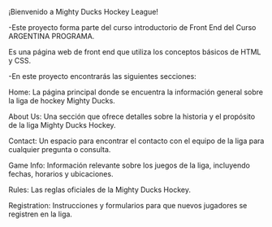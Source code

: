 ¡Bienvenido a Mighty Ducks Hockey League!

-Este proyecto forma parte del curso introductorio de Front End del Curso ARGENTINA PROGRAMA. 

 Es una página web de front end que utiliza los conceptos básicos de HTML y CSS.
 
-En este proyecto encontrarás las siguientes secciones:

Home: La página principal donde se encuentra la información general sobre la liga de hockey Mighty Ducks.

About Us: Una sección que ofrece detalles sobre la historia y el propósito de la liga Mighty Ducks Hockey.

Contact: Un espacio para encontrar el contacto con el equipo de la liga para cualquier pregunta o consulta.

Game Info: Información relevante sobre los juegos de la liga, incluyendo fechas, horarios y ubicaciones.

Rules: Las reglas oficiales de la Mighty Ducks Hockey.

Registration: Instrucciones y formularios para que nuevos jugadores se registren en la liga.
